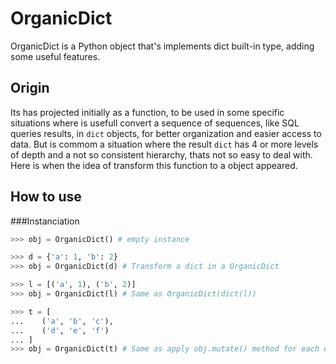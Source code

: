 # OrganicDict
OrganicDict is a Python object that's implements dict built-in type, adding some useful features.

## Origin

Its has projected initially as a function, to be used in some specific situations where is usefull convert a sequence of sequences, like SQL queries results, in `dict` objects, for better organization and easier access to data.
But is commom a situation where the result `dict` has 4 or more levels of depth and a not so consistent hierarchy, thats not so easy to deal with. Here is when the idea of transform this function to a object appeared.

## How to use

###Instanciation

````py
>>> obj = OrganicDict() # empty instance

>>> d = {'a': 1, 'b': 2}
>>> obj = OrganicDict(d) # Transform a dict in a OrganicDict

>>> l = [('a', 1), ('b', 2)]
>>> obj = OrganicDict(l) # Same as OrganicDict(dict(l))

>>> t = [
...    ('a', 'b', 'c'),
...    ('d', 'e', 'f')
... ]
>>> obj = OrganicDict(t) # Same as apply obj.mutate() method for each element of t in a empty instance
````

